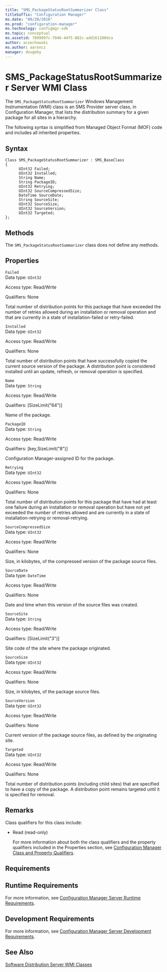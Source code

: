 ```yaml
---
title: "SMS_PackageStatusRootSummarizer Class"
titleSuffix: "Configuration Manager"
ms.date: "09/20/2016"
ms.prod: "configuration-manager"
ms.technology: configmgr-sdk
ms.topic: conceptual
ms.assetid: 7899997c-7846-44f5-882c-add161280dca
author: aczechowski
ms.author: aaroncz
manager: dougeby
---
```

# SMS_PackageStatusRootSummarizer Server WMI Class
The `SMS_PackageStatusRootSummarizer` Windows Management Instrumentation (WMI) class is an SMS Provider server class, in Configuration Manager, that lists the distribution summary for a given package for all sites in a hierarchy.  

 The following syntax is simplified from Managed Object Format (MOF) code and includes all inherited properties.  

## Syntax  

```  
Class SMS_PackageStatusRootSummarizer : SMS_BaseClass  
{  
      UInt32 Failed;  
      UInt32 Installed;  
      String Name;  
      String PackageID;  
      UInt32 Retrying;  
      UInt32 SourceCompressedSize;  
      DateTime SourceDate;  
      String SourceSite;  
      UInt32 SourceSize;  
      UInt32 SourceVersion;  
      UInt32 Targeted;  
};  
```  

## Methods  
 The `SMS_PackageStatusRootSummarizer` class does not define any methods.  

## Properties  
 `Failed`  
 Data type: `UInt32`  

 Access type: Read/Write  

 Qualifiers: None  

 Total number of distribution points for this package that have exceeded the number of retries allowed during an installation or removal operation and that are currently in a state of installation-failed or retry-failed.  

 `Installed`  
 Data type: `UInt32`  

 Access type: Read/Write  

 Qualifiers: None  

 Total number of distribution points that have successfully copied the current source version of the package. A distribution point is considered installed until an update, refresh, or removal operation is specified.  

 `Name`  
 Data type: `String`  

 Access type: Read/Write  

 Qualifiers: [SizeLimit("64")]  

 Name of the package.  

 `PackageID`  
 Data type: `String`  

 Access type: Read/Write  

 Qualifiers: [key,SizeLimit("8")]  

 Configuration Manager-assigned ID for the package.  

 `Retrying`  
 Data type: `UInt32`  

 Access type: Read/Write  

 Qualifiers: None  

 Total number of distribution points for this package that have had at least one failure during an installation or removal operation but have not yet exceeded the number of retries allowed and are currently in a state of installation-retrying or removal-retrying.  

 `SourceCompressedSize`  
 Data type: `UInt32`  

 Access type: Read/Write  

 Qualifiers: None  

 Size, in kilobytes, of the compressed version of the package source files.  

 `SourceDate`  
 Data type: `DateTime`  

 Access type: Read/Write  

 Qualifiers: None  

 Date and time when this version of the source files was created.  

 `SourceSite`  
 Data type: `String`  

 Access type: Read/Write  

 Qualifiers: [SizeLimit("3")]  

 Site code of the site where the package originated.  

 `SourceSize`  
 Data type: `UInt32`  

 Access type: Read/Write  

 Qualifiers: None  

 Size, in kilobytes, of the package source files.  

 `SourceVersion`  
 Data type: `UInt32`  

 Access type: Read/Write  

 Qualifiers: None  

 Current version of the package source files, as defined by the originating site.  

 `Targeted`  
 Data type: `UInt32`  

 Access type: Read/Write  

 Qualifiers: None  

 Total number of distribution points (including child sites) that are specified to have a copy of the package. A distribution point remains targeted until it is specified for removal.  

## Remarks  
 Class qualifiers for this class include:  

- Read (read-only)  

  For more information about both the class qualifiers and the property qualifiers included in the Properties section, see [Configuration Manager Class and Property Qualifiers](../../../../../develop/reference/misc/class-and-property-qualifiers.md).  

## Requirements  

## Runtime Requirements  
 For more information, see [Configuration Manager Server Runtime Requirements](../../../../../develop/core/reqs/server-runtime-requirements.md).  

## Development Requirements  
 For more information, see [Configuration Manager Server Development Requirements](../../../../../develop/core/reqs/server-development-requirements.md).  

## See Also  
 [Software Distribution Server WMI Classes](../../../../../develop/reference/core/servers/configure/software-distribution-server-wmi-classes.md)

